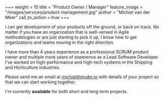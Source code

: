 +++
weight = 10
title = "Product Owner / Manager"
feature_image = "/images/services/product-management.jpg"
author = "Michiel van der Meer"
call_to_action = true
+++

I can get development of your products off the ground, or back on track. No matter if you have an organization that is well-versed in Agile methodologies or are just starting to pick it up, I know how to get organizations and teams moving in the right direction.

I have more than 4 years experience as a professional SCRUM product owner and multiple more years of experence as a Lead Software Developer. I've worked on high-performance and high-tech systems in the Shipping and Horticulture industries.

Please send me an email at [michiel@mvdm.io](mailto:michiel@mvdm.io) with details of your project so that we can start working together.

I'm currently **available** for both short and long term projects.

